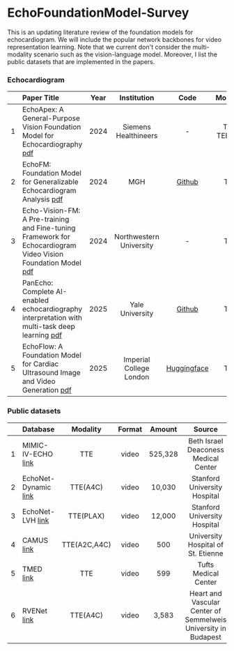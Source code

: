 # EchoFoundationModel-Survey
This is an updating literature review of the foundation models for echocardiogram. We will include the popular network backbones for video representation learning. Note that we current don't consider the multi-modality scenario such as the vision-language model. Moreover, I list the public datasets that are implemented in the papers.


### Echocardiogram

| | Paper Title | Year | Institution | Code | Modality | Backbone |
| :--: | :--------- | :-----: | :-----: | :-----: | :-----: | :-----: |
| 1 | EchoApex: A General-Purpose Vision Foundation Model for Echocardiography [pdf](https://arxiv.org/pdf/2410.11092) | 2024 | Siemens Healthineers | - | TTE, TEE, ICE | ViT-base |
| 2 | EchoFM: Foundation Model for Generalizable Echocardiogram Analysis [pdf](https://arxiv.org/pdf/2410.23413) | 2024 | MGH | [Github](https://github.com/SekeunKim/EchoFM) | TTE | - |
| 3 | Echo-Vision-FM: A Pre-training and Fine-tuning Framework for Echocardiogram Video Vision Foundation Model [pdf](https://www.medrxiv.org/content/10.1101/2024.10.09.24315195v3.full.pdf) | 2024 | Northwestern University | - | TTE | ViT-base |
| 4 | PanEcho: Complete AI-enabled echocardiography interpretation with multi-task deep learning [pdf](https://pmc.ncbi.nlm.nih.gov/articles/PMC12047937/) | 2025 | Yale University | [Github](https://github.com/CarDS-Yale/PanEcho) | TTE | - |
| 5 | EchoFlow: A Foundation Model for Cardiac Ultrasound Image and Video Generation [pdf](https://arxiv.org/pdf/2503.22357) | 2025 | Imperial College London | [Huggingface](https://huggingface.co/spaces/HReynaud/EchoFlow) | TTE | A-VAE |


### Public datasets

| | Database | Modality | Format | Amount | Source |
| :--: | :--------- | :-----: | :-----: | :-----: | :-----: |
| 1 | MIMIC-IV-ECHO [link](https://physionet.org/content/mimic-iv-echo/0.1/) | TTE | video | 525,328 | Beth Israel Deaconess Medical Center |
| 2 | EchoNet-Dynamic [link](https://stanfordaimi.azurewebsites.net/datasets/834e1cd1-92f7-4268-9daa-d359198b310a) | TTE(A4C) | video | 10,030 | Stanford University Hospital |
| 3 | EchoNet-LVH [link](https://stanfordaimi.azurewebsites.net/datasets/5b7fcc28-579c-4285-8b72-e4238eac7bd1) | TTE(PLAX) | video | 12,000 | Stanford University Hospital |
| 4 | CAMUS [link](https://www.creatis.insa-lyon.fr/Challenge/camus/) | TTE(A2C,A4C) | video | 500 | University Hospital of St. Etienne |
| 5 | TMED [link](https://tmed.cs.tufts.edu/) | TTE | video | 599 | Tufts Medical Center |
| 6 | RVENet [link](https://rvenet.github.io/dataset/) | TTE(A4C) | video | 3,583 | Heart and Vascular Center of Semmelweis University in Budapest |

